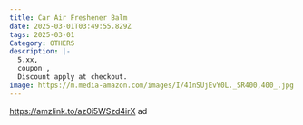 ```yaml
---
title: Car Air Freshener Balm
date: 2025-03-01T03:49:55.829Z
tags: 2025-03-01
Category: OTHERS
description: |-
  5.xx,
  coupon ,
  Discount apply at checkout.
image: https://m.media-amazon.com/images/I/41nSUjEvY0L._SR400,400_.jpg
---
```

https://amzlink.to/az0i5WSzd4irX   ad